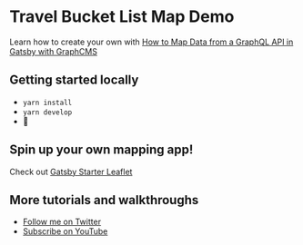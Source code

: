# Travel Bucket List Map Demo

Learn how to create your own with [How to Map Data from a GraphQL API in Gatsby with GraphCMS](https://www.youtube.com/watch?v=isbr52VKjb0)

## Getting started locally
* `yarn install`
* `yarn develop`
* 🚀

## Spin up your own mapping app!
Check out [Gatsby Starter Leaflet](https://github.com/colbyfayock/gatsby-starter-leaflet)

## More tutorials and walkthroughs
* [Follow me on Twitter](https://twitter.com/colbyfayock)
* [Subscribe on YouTube](https://www.youtube.com/colbyfayock)
